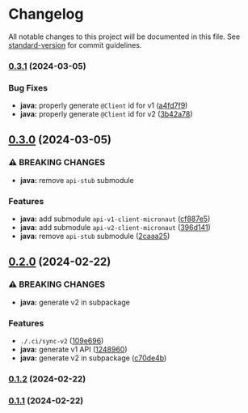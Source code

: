 # Changelog

All notable changes to this project will be documented in this file. See [standard-version](https://github.com/conventional-changelog/standard-version) for commit guidelines.

### [0.3.1](https://github.com/whitehawkcec/whitehawk-external-mastercard-riskrecon-api/compare/0.3.0...0.3.1) (2024-03-05)


### Bug Fixes

* **java:** properly generate `@Client` id for v1 ([a4fd7f9](https://github.com/whitehawkcec/whitehawk-external-mastercard-riskrecon-api/commit/a4fd7f9bbbf263c51aec9d65408af6043380ad58))
* **java:** properly generate `@Client` id for v2 ([3b42a78](https://github.com/whitehawkcec/whitehawk-external-mastercard-riskrecon-api/commit/3b42a789e71b73ba92b707a5834d39a3f02950e6))

## [0.3.0](https://github.com/whitehawkcec/whitehawk-external-mastercard-riskrecon-api/compare/0.2.0...0.3.0) (2024-03-05)


### ⚠ BREAKING CHANGES

* **java:** remove `api-stub` submodule

### Features

* **java:** add submodule `api-v1-client-micronaut` ([cf887e5](https://github.com/whitehawkcec/whitehawk-external-mastercard-riskrecon-api/commit/cf887e55124b1ea7f1edea88a3d384ec4214942b))
* **java:** add submodule `api-v2-client-micronaut` ([396d141](https://github.com/whitehawkcec/whitehawk-external-mastercard-riskrecon-api/commit/396d141a2c2eee136b13bc26f595fa4a490a3aa4))
* **java:** remove `api-stub` submodule ([2caaa25](https://github.com/whitehawkcec/whitehawk-external-mastercard-riskrecon-api/commit/2caaa256e69ded2097487c0a74309c8f58b21d7a))

## [0.2.0](https://github.com/whitehawkcec/whitehawk-external-mastercard-riskrecon-api/compare/0.1.2...0.2.0) (2024-02-22)


### ⚠ BREAKING CHANGES

* **java:** generate v2 in subpackage

### Features

* `./.ci/sync-v2` ([109e696](https://github.com/whitehawkcec/whitehawk-external-mastercard-riskrecon-api/commit/109e696b86fad2476e3f35abe0adc4de0d399b8a))
* **java:** generate v1 API ([1248960](https://github.com/whitehawkcec/whitehawk-external-mastercard-riskrecon-api/commit/12489605ac55cebb768c50a8e4480ea73ede6e3e))
* **java:** generate v2 in subpackage ([c70de4b](https://github.com/whitehawkcec/whitehawk-external-mastercard-riskrecon-api/commit/c70de4b016340aa6cc21286b2a5e8d17ec97e924))

### [0.1.2](https://github.com/whitehawkcec/whitehawk-external-mastercard-riskrecon-api/compare/0.1.1...0.1.2) (2024-02-22)

### [0.1.1](https://github.com/whitehawkcec/whitehawk-external-mastercard-riskrecon-api/compare/0.1.0...0.1.1) (2024-02-22)
